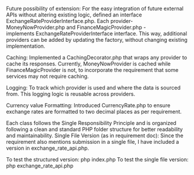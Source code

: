 Future possibility of extension: For the easy integration of future external APIs without altering existing logic, defined an interface ExchangeRateProviderInterface.php. Each provider- MoneyNowProvider.php and FinanceMagicProvider.php - implements ExchangeRateProviderInterface interface. This way, additional providers can be added by updating the factory, without changing existing implementation.

Caching: Implemented a CachingDecorator.php that wraps any provider to cache its responses. Currently, MoneyNowProvider is cached while FinanceMagicProvider is not, to incorporate the requirement that some services may not require caching.

Logging: To track which provider is used and where the data is sourced from. This logging logic is reusable across providers.

Currency value Formatting: Introduced CurrencyRate.php to ensure exchange rates are formatted to two decimal places as per requirement.

Each class follows the Single Responsibility Principle and is organized following a clean and standard PHP folder structure for better readability and maintainability.
Single File Version (as in requirement doc): Since the requirement also mentions submission in a single file, I have included a version in exchange_rate_api.php.

To test the structured version: php index.php
To test the single file version: php exchange_rate_api.php 
